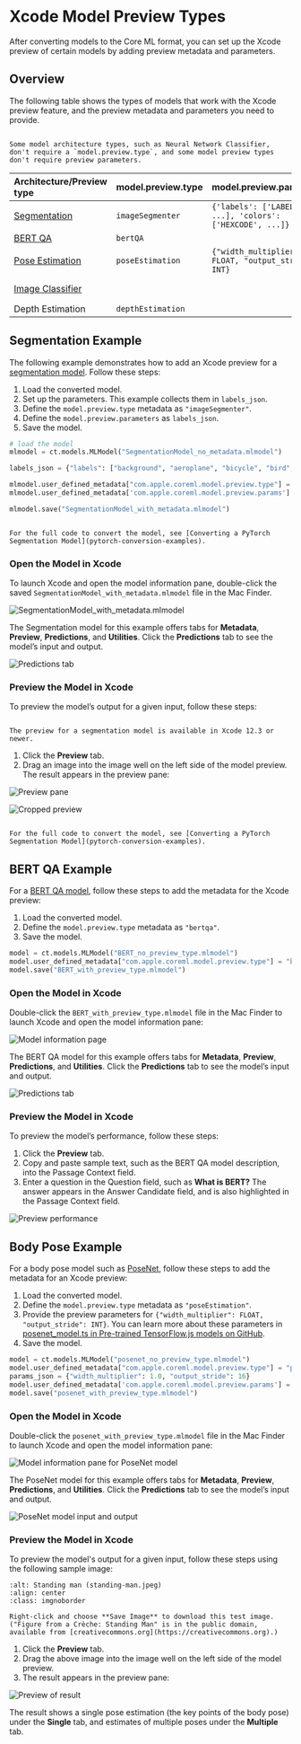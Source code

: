 # Xcode Model Preview Types

After converting models to the Core ML format, you can set up the Xcode preview of certain models by adding preview metadata and parameters.

## Overview

The following table shows the types of models that work with the Xcode preview feature, and the preview metadata and parameters you need to provide.

```{note}

Some model architecture types, such as Neural Network Classifier, don't require a `model.preview.type`, and some model preview types don't require preview parameters.
```

| Architecture/Preview type                                                      | model.preview.type | model.preview.parameters                                 | Input      | Output       |
| :----------------------------------------------------------------------------- | :----------------- | :------------------------------------------------------- | :--------- | :----------- |
| [Segmentation](#segmentation-example)                                          | `imageSegmenter`   | `{'labels': ['LABEL', ...], 'colors': ['HEXCODE', ...]}` | Image      | MultiArray   |
| [BERT QA](#bert-qa-example)                                                    | `bertQA`           |                                                          | MultiArray | MultiArray   |
| [Pose Estimation](#body-pose-example)                                          | `poseEstimation`   | `{"width_multiplier": FLOAT, "output_stride": INT}`      | Image      | MultiArray   |
| [Image Classifier](https://coremltools.readme.io/docs/introductory-quickstart) |                    |                                                          | Image      | Dict, string |
| Depth Estimation                                                               | `depthEstimation`  |                                                          | Image      | MultiArray   |

## Segmentation Example

The following example demonstrates how to add an Xcode preview for a [segmentation model](https://pytorch.org/hub/pytorch_vision_deeplabv3_resnet101/ "DeepLabV3 model with a ResNet-101 backbone"). Follow these steps:

1. Load the converted model.
2. Set up the parameters. This example collects them in `labels_json`.
3. Define the `model.preview.type` metadata as `"imageSegmenter"`.
4. Define the `model.preview.parameters` as `labels_json`.
5. Save the model.

```python
# load the model
mlmodel = ct.models.MLModel("SegmentationModel_no_metadata.mlmodel")

labels_json = {"labels": ["background", "aeroplane", "bicycle", "bird", "board", "bottle", "bus", "car", "cat", "chair", "cow", "diningTable", "dog", "horse", "motorbike", "person", "pottedPlant", "sheep", "sofa", "train", "tvOrMonitor"]}

mlmodel.user_defined_metadata["com.apple.coreml.model.preview.type"] = "imageSegmenter"
mlmodel.user_defined_metadata['com.apple.coreml.model.preview.params'] = json.dumps(labels_json)

mlmodel.save("SegmentationModel_with_metadata.mlmodel")
```

```{note}

For the full code to convert the model, see [Converting a PyTorch Segmentation Model](pytorch-conversion-examples).
```

### Open the Model in Xcode

To launch Xcode and open the model information pane, double-click the saved `SegmentationModel_with_metadata.mlmodel` file in the Mac Finder.

![SegmentationModel_with_metadata.mlmodel](images/xcode-segment-metadata3.png)

The Segmentation model for this example offers tabs for **Metadata**, **Preview**, **Predictions**, and **Utilities**. Click the **Predictions** tab to see the model’s input and output.

![Predictions tab](images/xcode-quickstart6-model-predictions2.png)


### Preview the Model in Xcode

To preview the model’s output for a given input, follow these steps:

```{note}

The preview for a segmentation model is available in Xcode 12.3 or newer.
```

1. Click the **Preview** tab.
2. Drag an image into the image well on the left side of the model preview. The result appears in the preview pane:

![Preview pane](images/xcode-deeplab-model5-preview-drag.png)
    
![Cropped preview](images/xcode-segment-preview2-crop.png)

```{note}

For the full code to convert the model, see [Converting a PyTorch Segmentation Model](pytorch-conversion-examples).
```

## BERT QA Example

For a [BERT QA model](https://developer.apple.com/machine-learning/models/#text), follow these steps to add the metadata for the Xcode preview:

1. Load the converted model.
2. Define the `model.preview.type` metadata as `"bertqa"`.
3. Save the model.

```python
model = ct.models.MLModel("BERT_no_preview_type.mlmodel")
model.user_defined_metadata["com.apple.coreml.model.preview.type"] = "bertQA"
model.save("BERT_with_preview_type.mlmodel")
```

### Open the Model in Xcode

Double-click the `BERT_with_preview_type.mlmodel` file in the Mac Finder to launch Xcode and open the model information pane:

![Model information page](images/xcode_bert_model_preview1.png)

The BERT QA model for this example offers tabs for **Metadata**, **Preview**, **Predictions**, and **Utilities**. Click the **Predictions** tab to see the model’s input and output.

![Predictions tab](images/xcode_bert_model_preview2_prediction.png)


### Preview the Model in Xcode

To preview the model’s performance, follow these steps:

1. Click the **Preview** tab.
2. Copy and paste sample text, such as the BERT QA model description, into the Passage Context field.
3. Enter a question in the Question field, such as **What is BERT?** The answer appears in the Answer Candidate field, and is also highlighted in the Passage Context field.

![Preview performance](images/xcode_bert_model_preview3_preview.png)


## Body Pose Example

For a body pose model such as [PoseNet](https://developer.apple.com/documentation/coreml/detecting_human_body_poses_in_an_image?language=objc), follow these steps to add the metadata for an Xcode preview:

1. Load the converted model.
2. Define the `model.preview.type` metadata as `"poseEstimation"`.
3. Provide the preview parameters for `{"width_multiplier": FLOAT, "output_stride": INT}`. You can learn more about these parameters in [posenet_model.ts in Pre-trained TensorFlow.js models on GitHub](https://github.com/tensorflow/tfjs-models/blob/master/posenet/src/posenet_model.ts "tfjs-models/posenet/src/posenet_model.ts").
4. Save the model.

```python
model = ct.models.MLModel("posenet_no_preview_type.mlmodel") 
model.user_defined_metadata["com.apple.coreml.model.preview.type"] = "poseEstimation"
params_json = {"width_multiplier": 1.0, "output_stride": 16}
model.user_defined_metadata['com.apple.coreml.model.preview.params'] = json.dumps(params_json)
model.save("posenet_with_preview_type.mlmodel")
```

### Open the Model in Xcode

Double-click the `posenet_with_preview_type.mlmodel` file in the Mac Finder to launch Xcode and open the model information pane:

![Model information pane for PoseNet model](images/xcode-bodypose-posenet-metadata.png)

The PoseNet model for this example offers tabs for **Metadata**, **Preview**, **Predictions**, and **Utilities**. Click the **Predictions** tab to see the model’s input and output.

![PoseNet model input and output](images/xcode-bodypose-posenet-predictions.png)


### Preview the Model in Xcode

To preview the model's output for a given input, follow these steps using the following sample image:

```{figure} images/standing-man.jpeg
:alt: Standing man (standing-man.jpeg)
:align: center
:class: imgnoborder

Right-click and choose **Save Image** to download this test image. ("Figure from a Crèche: Standing Man" is in the public domain, available from [creativecommons.org](https://creativecommons.org).)
```

1. Click the **Preview** tab.
2. Drag the above image into the image well on the left side of the model preview.
3. The result appears in the preview pane:

![Preview of result](images/xcode-bodypose-posenet-preview.png)

The result shows a single pose estimation (the key points of the body pose) under the **Single** tab, and estimates of multiple poses under the **Multiple** tab.

